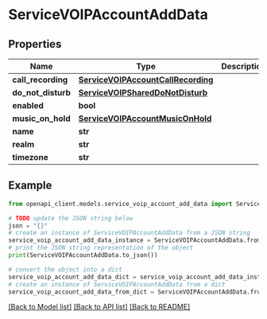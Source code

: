 # ServiceVOIPAccountAddData


## Properties

Name | Type | Description | Notes
------------ | ------------- | ------------- | -------------
**call_recording** | [**ServiceVOIPAccountCallRecording**](ServiceVOIPAccountCallRecording.md) |  | [optional] 
**do_not_disturb** | [**ServiceVOIPSharedDoNotDisturb**](ServiceVOIPSharedDoNotDisturb.md) |  | [optional] 
**enabled** | **bool** |  | [optional] 
**music_on_hold** | [**ServiceVOIPAccountMusicOnHold**](ServiceVOIPAccountMusicOnHold.md) |  | [optional] 
**name** | **str** |  | 
**realm** | **str** |  | [optional] 
**timezone** | **str** |  | 

## Example

```python
from openapi_client.models.service_voip_account_add_data import ServiceVOIPAccountAddData

# TODO update the JSON string below
json = "{}"
# create an instance of ServiceVOIPAccountAddData from a JSON string
service_voip_account_add_data_instance = ServiceVOIPAccountAddData.from_json(json)
# print the JSON string representation of the object
print(ServiceVOIPAccountAddData.to_json())

# convert the object into a dict
service_voip_account_add_data_dict = service_voip_account_add_data_instance.to_dict()
# create an instance of ServiceVOIPAccountAddData from a dict
service_voip_account_add_data_from_dict = ServiceVOIPAccountAddData.from_dict(service_voip_account_add_data_dict)
```
[[Back to Model list]](../README.md#documentation-for-models) [[Back to API list]](../README.md#documentation-for-api-endpoints) [[Back to README]](../README.md)


